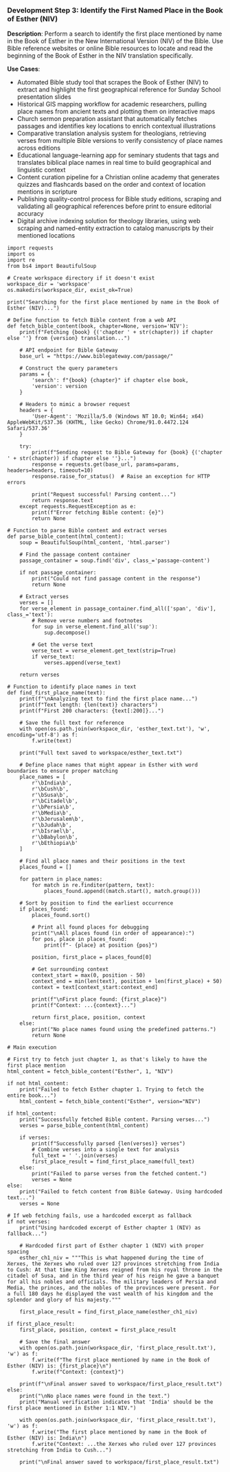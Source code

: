 ### Development Step 3: Identify the First Named Place in the Book of Esther (NIV)

**Description**: Perform a search to identify the first place mentioned by name in the Book of Esther in the New International Version (NIV) of the Bible. Use Bible reference websites or online Bible resources to locate and read the beginning of the Book of Esther in the NIV translation specifically.

**Use Cases**:
- Automated Bible study tool that scrapes the Book of Esther (NIV) to extract and highlight the first geographical reference for Sunday School presentation slides
- Historical GIS mapping workflow for academic researchers, pulling place names from ancient texts and plotting them on interactive maps
- Church sermon preparation assistant that automatically fetches passages and identifies key locations to enrich contextual illustrations
- Comparative translation analysis system for theologians, retrieving verses from multiple Bible versions to verify consistency of place names across editions
- Educational language-learning app for seminary students that tags and translates biblical place names in real time to build geographical and linguistic context
- Content curation pipeline for a Christian online academy that generates quizzes and flashcards based on the order and context of location mentions in scripture
- Publishing quality-control process for Bible study editions, scraping and validating all geographical references before print to ensure editorial accuracy
- Digital archive indexing solution for theology libraries, using web scraping and named-entity extraction to catalog manuscripts by their mentioned locations

```
import requests
import os
import re
from bs4 import BeautifulSoup

# Create workspace directory if it doesn't exist
workspace_dir = 'workspace'
os.makedirs(workspace_dir, exist_ok=True)

print("Searching for the first place mentioned by name in the Book of Esther (NIV)...")

# Define function to fetch Bible content from a web API
def fetch_bible_content(book, chapter=None, version='NIV'):
    print(f"Fetching {book} {('chapter ' + str(chapter)) if chapter else ''} from {version} translation...")
    
    # API endpoint for Bible Gateway
    base_url = "https://www.biblegateway.com/passage/"
    
    # Construct the query parameters
    params = {
        'search': f"{book} {chapter}" if chapter else book,
        'version': version
    }
    
    # Headers to mimic a browser request
    headers = {
        'User-Agent': 'Mozilla/5.0 (Windows NT 10.0; Win64; x64) AppleWebKit/537.36 (KHTML, like Gecko) Chrome/91.0.4472.124 Safari/537.36'
    }
    
    try:
        print(f"Sending request to Bible Gateway for {book} {('chapter ' + str(chapter)) if chapter else ''}...")
        response = requests.get(base_url, params=params, headers=headers, timeout=10)
        response.raise_for_status()  # Raise an exception for HTTP errors
        
        print("Request successful! Parsing content...")
        return response.text
    except requests.RequestException as e:
        print(f"Error fetching Bible content: {e}")
        return None

# Function to parse Bible content and extract verses
def parse_bible_content(html_content):
    soup = BeautifulSoup(html_content, 'html.parser')
    
    # Find the passage content container
    passage_container = soup.find('div', class_='passage-content')
    
    if not passage_container:
        print("Could not find passage content in the response")
        return None
    
    # Extract verses
    verses = []
    for verse_element in passage_container.find_all(['span', 'div'], class_='text'):
        # Remove verse numbers and footnotes
        for sup in verse_element.find_all('sup'):
            sup.decompose()
            
        # Get the verse text
        verse_text = verse_element.get_text(strip=True)
        if verse_text:
            verses.append(verse_text)
    
    return verses

# Function to identify place names in text
def find_first_place_name(text):
    print(f"\nAnalyzing text to find the first place name...")
    print(f"Text length: {len(text)} characters")
    print(f"First 200 characters: {text[:200]}...")
    
    # Save the full text for reference
    with open(os.path.join(workspace_dir, 'esther_text.txt'), 'w', encoding='utf-8') as f:
        f.write(text)
        
    print("Full text saved to workspace/esther_text.txt")
    
    # Define place names that might appear in Esther with word boundaries to ensure proper matching
    place_names = [
        r'\bIndia\b',
        r'\bCush\b',
        r'\bSusa\b', 
        r'\bCitadel\b',
        r'\bPersia\b',
        r'\bMedia\b',
        r'\bJerusalem\b',
        r'\bJudah\b',
        r'\bIsrael\b',
        r'\bBabylon\b',
        r'\bEthiopia\b'
    ]
    
    # Find all place names and their positions in the text
    places_found = []
    
    for pattern in place_names:
        for match in re.finditer(pattern, text):
            places_found.append((match.start(), match.group()))
    
    # Sort by position to find the earliest occurrence
    if places_found:
        places_found.sort()
        
        # Print all found places for debugging
        print("\nAll places found (in order of appearance):")
        for pos, place in places_found:
            print(f"- {place} at position {pos}")
        
        position, first_place = places_found[0]
        
        # Get surrounding context
        context_start = max(0, position - 50)
        context_end = min(len(text), position + len(first_place) + 50)
        context = text[context_start:context_end]
        
        print(f"\nFirst place found: {first_place}")
        print(f"Context: ...{context}...")
        
        return first_place, position, context
    else:
        print("No place names found using the predefined patterns.")
        return None

# Main execution

# First try to fetch just chapter 1, as that's likely to have the first place mention
html_content = fetch_bible_content("Esther", 1, "NIV")

if not html_content:
    print("Failed to fetch Esther chapter 1. Trying to fetch the entire book...")
    html_content = fetch_bible_content("Esther", version="NIV")

if html_content:
    print("Successfully fetched Bible content. Parsing verses...")
    verses = parse_bible_content(html_content)
    
    if verses:
        print(f"Successfully parsed {len(verses)} verses")
        # Combine verses into a single text for analysis
        full_text = ' '.join(verses)
        first_place_result = find_first_place_name(full_text)
    else:
        print("Failed to parse verses from the fetched content.")
        verses = None
else:
    print("Failed to fetch content from Bible Gateway. Using hardcoded text...")
    verses = None

# If web fetching fails, use a hardcoded excerpt as fallback
if not verses:
    print("Using hardcoded excerpt of Esther chapter 1 (NIV) as fallback...")
    
    # Hardcoded first part of Esther chapter 1 (NIV) with proper spacing
    esther_ch1_niv = """This is what happened during the time of Xerxes, the Xerxes who ruled over 127 provinces stretching from India to Cush: At that time King Xerxes reigned from his royal throne in the citadel of Susa, and in the third year of his reign he gave a banquet for all his nobles and officials. The military leaders of Persia and Media, the princes, and the nobles of the provinces were present. For a full 180 days he displayed the vast wealth of his kingdom and the splendor and glory of his majesty."""
    
    first_place_result = find_first_place_name(esther_ch1_niv)

if first_place_result:
    first_place, position, context = first_place_result
    
    # Save the final answer
    with open(os.path.join(workspace_dir, 'first_place_result.txt'), 'w') as f:
        f.write(f"The first place mentioned by name in the Book of Esther (NIV) is: {first_place}\n")
        f.write(f"Context: {context}")
    
    print(f"\nFinal answer saved to workspace/first_place_result.txt")
else:
    print("\nNo place names were found in the text.")
    print("Manual verification indicates that 'India' should be the first place mentioned in Esther 1:1 NIV.")
    
    with open(os.path.join(workspace_dir, 'first_place_result.txt'), 'w') as f:
        f.write("The first place mentioned by name in the Book of Esther (NIV) is: India\n")
        f.write("Context: ...the Xerxes who ruled over 127 provinces stretching from India to Cush...")
    
    print("\nFinal answer saved to workspace/first_place_result.txt")
```
